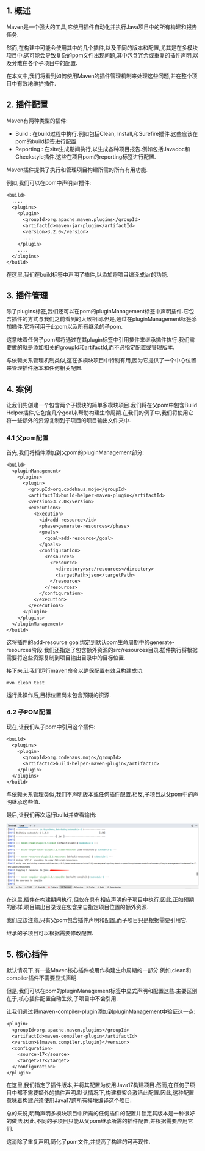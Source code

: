 ## 1. 概述

Maven是一个强大的工具,它使用插件自动化并执行Java项目中的所有构建和报告任务.

然而,在构建中可能会使用其中的几个插件,以及不同的版本和配置,尤其是在多模块项目中.这可能会导致复杂的pom文件出现问题,其中包含冗余或重复的插件声明,以及分散在各个子项目中的配置.

在本文中,我们将看到如何使用Maven的插件管理机制来处理这些问题,并在整个项目中有效地维护插件.

## 2. 插件配置

Maven有两种类型的插件:

+ Build : 在build过程中执行.例如包括Clean, Install,和Surefire插件.这些应该在pom的build标签进行配置.
+ Reporting : 在site生成期间执行,以生成各种项目报告.例如包括Javadoc和Checkstyle插件.这些在项目pom的reporting标签进行配置.

Maven插件提供了执行和管理项目构建所需的所有有用功能.

例如,我们可以在pom中声明jar插件:

```
<build>
  ....
  <plugins>
    <plugin>
      <groupId>org.apache.maven.plugins</groupId>
      <artifactId>maven-jar-plugin</artifactId>
      <version>3.2.0</version>
      ....
    </plugin>
    ....
  </plugins>
</build>
```

在这里,我们在build标签中声明了插件,以添加将项目编译成jar的功能.

## 3. 插件管理

除了plugins标签,我们还可以在pom的pluginManagement标签中声明插件.它包含插件的方式与我们之前看到的大致相同.但是,通过在pluginManagement标签添加插件,它将可用于此pom以及所有继承的子pom.

这意味着任何子pom都将通过在其plugin标签中引用插件来继承插件执行.我们需要做的就是添加相关的groupId和artifactId,而不必指定配置或管理版本.

与依赖关系管理机制类似,这在多模块项目中特别有用,因为它提供了一个中心位置来管理插件版本和任何相关配置.

## 4. 案例

让我们先创建一个包含两个子模块的简单多模块项目.我们将在父pom中包含Build Helper插件,它包含几个goal来帮助构建生命周期.在我们的例子中,我们将使用它将一些额外的资源复制到子项目的项目输出文件夹中.

### 4.1 父pom配置

首先,我们将插件添加到父pom的pluginManagement部分:

```
<build>
  <pluginManagement>
    <plugins>
      <plugin>
        <groupId>org.codehaus.mojo</groupId>
        <artifactId>build-helper-maven-plugin</artifactId>
        <version>3.2.0</version>
        <executions>
          <execution>
            <id>add-resource</id>
            <phase>generate-resources</phase>
            <goals>
              <goal>add-resource</goal>
            </goals>
            <configuration>
              <resources>
                <resource>
                  <directory>src/resources</directory>
                  <targetPath>json</targetPath>
                </resource>
              </resources>
            </configuration>
          </execution>
        </executions>
      </plugin>
    </plugins>
  </pluginManagement>
</build>
```

这将插件的add-resource goal绑定到默认pom生命周期中的generate-resources阶段.我们还指定了包含额外资源的src/resources目录.插件执行将根据需要将这些资源复制到项目输出目录中的目标位置.

接下来,让我们运行maven命令以确保配置有效且构建成功:

```
mvn clean test
```

运行此操作后,目标位置尚未包含预期的资源.

### 4.2 子POM配置

现在,让我们从子pom中引用这个插件:

```
<build>
  <plugins>
    <plugin>
      <groupId>org.codehaus.mojo</groupId>
      <artifactId>build-helper-maven-plugin</artifactId>
    </plugin>
  </plugins>
</build>
```

与依赖关系管理类似,我们不声明版本或任何插件配置.相反,子项目从父pom中的声明继承这些值.

最后,让我们再次运行build并查看输出:

<img src="../asserts/pluginmanagement.png">

在这里,插件在构建期间执行,但仅在具有相应声明的子项目中执行.因此,正如预期的那样,项目输出目录现在包含来自指定项目位置的额外资源.

我们应该注意,只有父pom包含插件声明和配置,而子项目只是根据需要引用它.

继承的子项目可以根据需要修改配置.

## 5. 核心插件

默认情况下,有一些Maven核心插件被用作构建生命周期的一部分.例如,clean和compiler插件不需要显式声明.

但是,我们可以在pom的pluginManagement标签中显式声明和配置这些.主要区别在于,核心插件配置自动生效,子项目中不会引用.

让我们通过将maven-compiler-plugin添加到pluginManagement中验证这一点:

```
<plugin>
  <groupId>org.apache.maven.plugins</groupId>
  <artifactId>maven-compiler-plugin</artifactId>
  <version>${maven.compiler.plugin}</version>
  <configuration>
    <source>17</source>
    <target>17</target>
  </configuration>
</plugin>
```

在这里,我们指定了插件版本,并将其配置为使用Java17构建项目.然而,在任何子项目中都不需要额外的插件声明.默认情况下,构建框架会激活此配置.因此,这种配置意味着构建必须使用Java17跨所有模块编译这个项目.

总的来说,明确声明多模块项目中所需的任何插件的配置并锁定其版本是一种很好的做法.因此,不同的子项目只能从父pom继承所需的插件配置,并根据需要应用它们.

这消除了重复声明,简化了pom文件,并提高了构建的可再现性.
